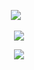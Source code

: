 <p align="center">
</a>
<img src="https://komarev.com/ghpvc/?username=thanossu&color=EAD4BD&style=plastic&label=🥥" />⠀
<p align="center">
<img src="https://i.postimg.cc/ncTjfsVt/ezgif-581dd394771180.png" />
<p align="center">
<img src="https://spotify-github-profile.kittinanx.com/api/view?uid=2kq4oimu9pg6ns1pv9qan6xlh&cover_image=true&theme=natemoo-re&show_offline=true&background_color=EAD4BD&interchange=false&bar_color=EAD4BD&bar_color_cover=false" />
